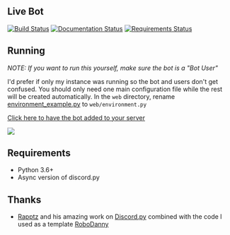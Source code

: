 ## Live Bot
[![Build Status](https://travis-ci.org/bsquidwrd/Live-Bot.svg?branch=master)](https://travis-ci.org/bsquidwrd/Live-Bot) [![Documentation Status](https://readthedocs.org/projects/live-bot/badge/?version=latest)](http://live-bot.readthedocs.io/en/latest/?badge=latest) [![Requirements Status](https://requires.io/github/bsquidwrd/Live-Bot/requirements.svg?branch=master)](https://requires.io/github/bsquidwrd/Live-Bot/requirements/?branch=master)


## Running
_NOTE: If you want to run this yourself, make sure the bot is a "Bot User"_

I'd prefer if only my instance was running so the bot and users don't get confused. You should only need one main configuration file while the rest will be created automatically. In the `web` directory, rename [environment_example.py](web/environment_example.py) to `web/environment.py`

[Click here to have the bot added to your server](https://discordapp.com/oauth2/authorize?client_id=334870738257444865&scope=bot&permissions=519248)

<img src="https://i.imgur.com/3zjjOnQ.gif" />


## Requirements
- Python 3.6+
- Async version of discord.py

## Thanks
- [Rapptz](https://github.com/Rapptz) and his amazing work on [Discord.py](https://github.com/Rapptz/discord.py) combined with the code I used as a template [RoboDanny](https://github.com/Rapptz/RoboDanny)
